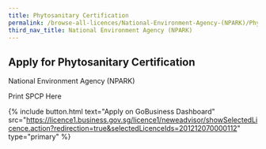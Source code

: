 ```yaml
---
title: Phytosanitary Certification
permalink: /browse-all-licences/National-Environment-Agency-(NPARK)/Phytosanitary-Certification
third_nav_title: National Environment Agency (NPARK)
---
```


## Apply for Phytosanitary Certification

National Environment Agency (NPARK)

Print SPCP Here

{% include button.html text="Apply on GoBusiness Dashboard" src="https://licence1.business.gov.sg/licence1/neweadvisor/showSelectedLicence.action?redirection=true&selectedLicenceIds=201212070000112" type="primary" %}
